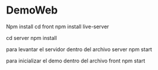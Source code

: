 # DemoWeb
Npm install 
cd front
    npm install live-server

cd server
    npm install

para levantar el servidor dentro del archivo server 
    npm start

para inicializar el demo dentro del archivo front 
    npm start 
